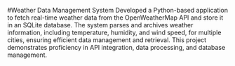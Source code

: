 #Weather Data Management System
Developed a Python-based application to fetch real-time weather data from the OpenWeatherMap API and store it in an SQLite database.
The system parses and archives weather information, including temperature, humidity, and wind speed, for multiple cities, ensuring efficient data management and retrieval.
This project demonstrates proficiency in API integration, data processing, and database management.
